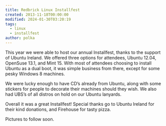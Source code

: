 ```yaml
---
title: Redbrick Linux Installfest
created: 2013-11-18T00:00:00
modified: 2024-01-30T03:20:19
tags:
  - linux
  - installfest
author: polka
---
```


This year we were able to host our annual Installfest, thanks to the support of Ubuntu Ireland. We offered three options for attendees, Ubuntu 12.04, OpenSuse 13.1, and Mint 15. With most of attendees choosing to install Ubuntu as a dual boot, it was simple business from there, except for some pesky Windows 8 machines.

We were lucky enough to have CD’s already from Ubuntu, along with some stickers for people to decorate their machines should they wish. We also had UBS’s of all distros on hold on our Ubuntu lanyards.

Overall it was a great Installfest! Special thanks go to Ubuntu Ireland for their kind donations, and Firehouse for tasty pizza.

Pictures to follow soon.
